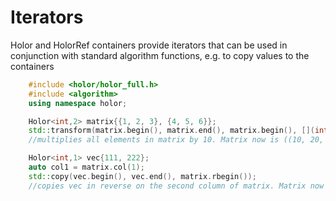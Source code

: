 # Iterators

Holor and HolorRef containers provide iterators that can be used in conjunction with standard algorithm functions, e.g. to copy values to the containers

``` cpp
    #include <holor/holor_full.h>
    #include <algorithm>
    using namespace holor;

    Holor<int,2> matrix{{1, 2, 3}, {4, 5, 6}};
    std::transform(matrix.begin(), matrix.end(), matrix.begin(), [](int n) -> int { return c*10; }); 
    //multiplies all elements in matrix by 10. Matrix now is ((10, 20, 30), (40, 50, 60))

    Holor<int,1> vec{111, 222};
    auto col1 = matrix.col(1);
    std::copy(vec.begin(), vec.end(), matrix.rbegin()); 
    //copies vec in reverse on the second column of matrix. Matrix now is ((10, 222, 30), (40, 111, 60))

```